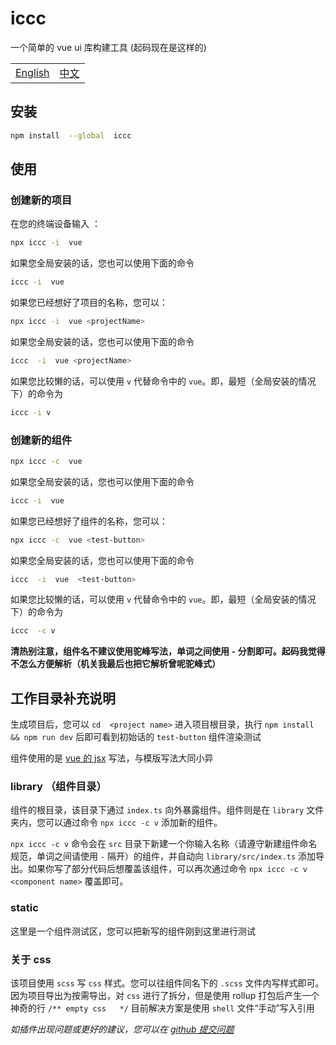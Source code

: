 # iccc

一个简单的 vue ui 库构建工具 (起码现在是这样的)

<table><tr>
<td><a href="https://github.com/lmssee/iccc/blob/main/README.md"  target="_self">English</a></td>
<td><a href="https://github.com/lmssee/iccc/blob/main/自述文件.md"  target="_self">中文</a></td>
</tr></table>

## 安装

```sh
npm install  --global  iccc
```

## 使用

### 创建新的项目

在您的终端设备输入 ：

```sh
npx iccc -i  vue
```

如果您全局安装的话，您也可以使用下面的命令

```sh
iccc -i  vue
```

如果您已经想好了项目的名称，您可以：

```sh
npx iccc -i  vue <projectName>
```

如果您全局安装的话，您也可以使用下面的命令

```sh
iccc  -i  vue <projectName>
```

如果您比较懒的话，可以使用 `v` 代替命令中的 `vue`。即，最短（全局安装的情况下）的命令为

```sh
iccc -i v
```

### 创建新的组件

```sh
npx iccc -c  vue
```

如果您全局安装的话，您也可以使用下面的命令

```sh
iccc -i  vue
```

如果您已经想好了组件的名称，您可以：

```sh
npx iccc -c  vue <test-button>
```

如果您全局安装的话，您也可以使用下面的命令

```sh
iccc  -i  vue  <test-button>
```

如果您比较懒的话，可以使用 `v` 代替命令中的 `vue`。即，最短（全局安装的情况下）的命令为

```sh
iccc  -c v
```

**清热别注意，组件名不建议使用驼峰写法，单词之间使用 `-` 分割即可。起码我觉得不怎么方便解析（机关我最后也把它解析曾呢驼峰式）**

## 工作目录补充说明

生成项目后，您可以 `cd  <project name>` 进入项目根目录，执行 `npm install && npm run dev` 后即可看到初始话的 `test-button` 组件渲染测试

组件使用的是 [vue 的 jsx](https://cn.vuejs.org/guide/extras/render-function.html) 写法，与模版写法大同小异

### library （组件目录）

组件的根目录，该目录下通过 `index.ts` 向外暴露组件。组件则是在 `library` 文件夹内，您可以通过命令 `npx iccc -c v` 添加新的组件。

`npx iccc -c v` 命令会在 `src` 目录下新建一个你输入名称（请遵守新建组件命名规范，单词之间请使用 `-` 隔开）的组件，并自动向 `library/src/index.ts` 添加导出。如果你写了部分代码后想覆盖该组件，可以再次通过命令 `npx iccc -c v <component name>` 覆盖即可。

### static

这里是一个组件测试区，您可以把新写的组件刚到这里进行测试

### 关于 css

该项目使用 `scss` 写 `css` 样式。您可以往组件同名下的 `.scss` 文件内写样式即可。因为项目导出为按需导出，对 `css` 进行了拆分，但是使用 rollup 打包后产生一个神奇的行 `/** empty css   */` 目前解决方案是使用 `shell` 文件“手动”写入引用

_如插件出现问题或更好的建议，您可以在 [github 提交问题](https://github.com/lmssee/iccc/issues/new)_
